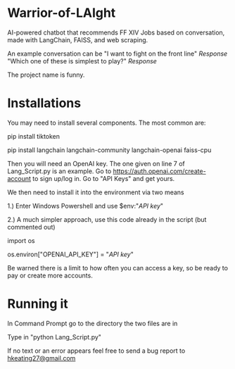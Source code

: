 # Warrior-of-LAIght

AI-powered chatbot that recommends FF XIV Jobs based on conversation, made with LangChain, FAISS, and web scraping.

An example conversation can be "I want to fight on the front line" _Response_ "Which one of these is simplest to play?" _Response_

The project name is funny.

# Installations

You may need to install several components. The most common are:

pip install tiktoken

pip install langchain langchain-community langchain-openai faiss-cpu

Then you will need an OpenAI key. The one given on line 7 of Lang_Script.py is an example. Go to https://auth.openai.com/create-account to sign up/log in. Go to "API Keys" and get yours.

We then need to install it into the environment via two means

1.) Enter Windows Powershell and use $env:"_API key_"

2.) A much simpler approach, use this code already in the script (but commented out)

import os

os.environ["OPENAI_API_KEY"] = "_API key_"

Be warned there is a limit to how often you can access a key, so be ready to pay or create more accounts.

# Running it

In Command Prompt go to the directory the two files are in

Type in "python Lang_Script.py"

If no text or an error appears feel free to send a bug report to hkeating27@gmail.com
